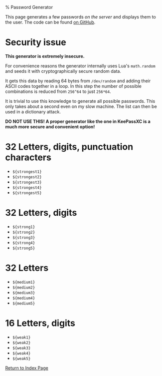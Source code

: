 % Password Generator

This page generates a few passwords *on the server* and displays them to the user.
The code can be found [on GitHub](https://github.com/HimbeerserverDE/www/blob/master/cgi-bin/password_generator.lua).

# Security issue

**This generator is extremely insecure.**

For convenience reasons the generator internally uses Lua's `math.random`
and seeds it with cryptographically secure random data.

It gets this data by reading 64 bytes from `/dev/random`
and adding their ASCII codes together in a loop.
In this step the number of possible combinations is reduced
from `256^64` to just `256*64`.

It is trivial to use this knowledge to generate all possible passwords.
This only takes about a second even on my slow machine. The list
can then be used in a dictionary attack.

**DO NOT USE THIS! A proper generator like the one in KeePassXC
is a much more secure and convenient option!**

# 32 Letters, digits, punctuation characters
* `${strongest1}`
* `${strongest2}`
* `${strongest3}`
* `${strongest4}`
* `${strongest5}`

# 32 Letters, digits
* `${strong1}`
* `${strong2}`
* `${strong3}`
* `${strong4}`
* `${strong5}`

# 32 Letters
* `${medium1}`
* `${medium2}`
* `${medium3}`
* `${medium4}`
* `${medium5}`

# 16 Letters, digits
* `${weak1}`
* `${weak2}`
* `${weak3}`
* `${weak4}`
* `${weak5}`

[Return to Index Page](/cgi-bin/index.lua)
